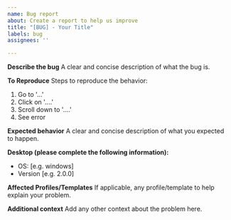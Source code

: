```yaml
---
name: Bug report
about: Create a report to help us improve
title: "[BUG] - Your Title"
labels: bug
assignees: ''

---
```


**Describe the bug**
A clear and concise description of what the bug is.

**To Reproduce**
Steps to reproduce the behavior:
1. Go to '...'
2. Click on '....'
3. Scroll down to '....'
4. See error

**Expected behavior**
A clear and concise description of what you expected to happen.

**Desktop (please complete the following information):**
 - OS: [e.g. windows]
 - Version [e.g. 2.0.0]

**Affected Profiles/Templates**
If applicable, any profile/template to help explain your problem.

**Additional context**
Add any other context about the problem here.
